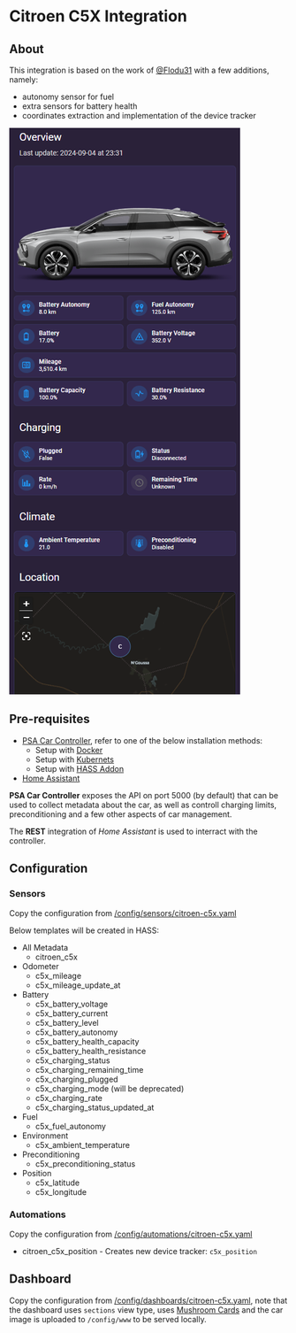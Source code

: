 # Citroen C5X Integration

## About
This integration is based on the work of [@Flodu31](https://github.com/Flodu31/HomeAssistant-PeugeotIntegration/blob/main/Citroen-ec4.md) with a few additions, namely:

- autonomy sensor for fuel
- extra sensors for battery health
- coordinates extraction and implementation of the device tracker

![image](../images/citroen-c5x.png)

## Pre-requisites
- [PSA Car Controller](https://github.com/flobz/psa_car_controller), refer to one of the below installation methods:
    - Setup with [Docker](https://github.com/flobz/psa_car_controller/blob/master/docs/Docker.md)
    - Setup with [Kubernets](https://github.com/maxim-mityutko/home-infra/tree/feature-psa/kubernetes/cluster/smart-home/psa-car-controller)
    - Setup with [HASS Addon](https://github.com/flobz/psacc-ha)
- [Home Assistant](https://home-assistant.io)

**PSA Car Controller** exposes the API on port 5000 (by default) that can be used to collect metadata about the car, as well as controll charging limits, preconditioning and a few other aspects of car management.

The **REST** integration of *Home Assistant* is used to interract with the controller.

## Configuration

### Sensors
Copy the configuration from  [/config/sensors/citroen-c5x.yaml](../../config/sensors/citroen-c5x.yaml)

Below templates will be created in HASS:
- All Metadata
    - citroen_c5x
- Odometer
    - c5x_mileage
    - c5x_mileage_update_at
- Battery
    - c5x_battery_voltage
    - c5x_battery_current
    - c5x_battery_level
    - c5x_battery_autonomy
    - c5x_battery_health_capacity
    - c5x_battery_health_resistance
    - c5x_charging_status
    - c5x_charging_remaining_time
    - c5x_charging_plugged
    - c5x_charging_mode (will be deprecated)
    - c5x_charging_rate
    - c5x_charging_status_updated_at
- Fuel
    - c5x_fuel_autonomy
- Environment
    - c5x_ambient_temperature
- Preconditioning
    - c5x_preconditioning_status
- Position
    - c5x_latitude
    - c5x_longitude

### Automations
Copy the configuration from  [/config/automations/citroen-c5x.yaml](../../config/automations/citroen-c5x.yaml)

- citroen_c5x_position - Creates new device tracker: `c5x_position`

## Dashboard
Copy the configuration from  [/config/dashboards/citroen-c5x.yaml](../../config/automations/citroen-c5x.yaml), note that the dashboard uses `sections` view type, uses [Mushroom Cards](https://github.com/piitaya/lovelace-mushroom) and the car image is uploaded to `/config/www` to be served locally.
